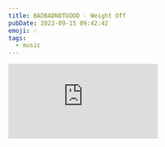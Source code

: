 ```yaml
---
title: BADBADNOTGOOD - Weight Off
pubDate: 2022-09-15 09:42:42
emoji: 🎶
tags:
  - music
---
```


<iframe style="--width: 560; --height: 315" src="https://www.youtube-nocookie.com/embed/x5teRSBC0R8" title="YouTube video player" frameborder="0" allow="accelerometer; autoplay; clipboard-write; encrypted-media; gyroscope; picture-in-picture" allowfullscreen></iframe>
